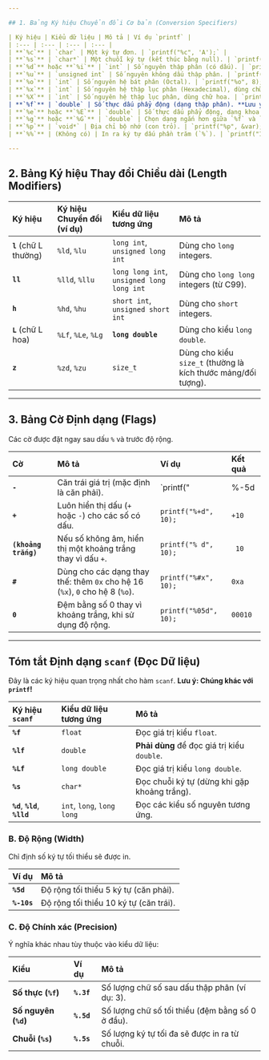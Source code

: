```yaml
---

## 1. Bảng Ký hiệu Chuyển đổi Cơ bản (Conversion Specifiers)

| Ký hiệu | Kiểu dữ liệu | Mô tả | Ví dụ `printf` |
| :--- | :--- | :--- | :--- |
| **`%c`** | `char` | Một ký tự đơn. | `printf("%c", 'A');` |
| **`%s`** | `char*` | Một chuỗi ký tự (kết thúc bằng null). | `printf("%s", "Hello");` |
| **`%d`** hoặc **`%i`** | `int` | Số nguyên thập phân (có dấu). | `printf("%d", 123);` |
| **`%u`** | `unsigned int` | Số nguyên không dấu thập phân. | `printf("%u", 40000U);` |
| **`%o`** | `int` | Số nguyên hệ bát phân (Octal). | `printf("%o", 8);` |
| **`%x`** | `int` | Số nguyên hệ thập lục phân (Hexadecimal), dùng chữ thường. | `printf("%x", 255);` |
| **`%X`** | `int` | Số nguyên hệ thập lục phân, dùng chữ hoa. | `printf("%X", 255);` |
| **`%f`** | `double` | Số thực dấu phẩy động (dạng thập phân). **Lưu ý: Dùng `%f` cho cả `float` và `double` trong `printf`**. | `printf("%f", 3.14);` |
| **`%e`** hoặc **`%E`** | `double` | Số thực dấu phẩy động, dạng khoa học. | `printf("%e", 12.3);` |
| **`%g`** hoặc **`%G`** | `double` | Chọn dạng ngắn hơn giữa `%f` và `%e`. | |
| **`%p`** | `void*` | Địa chỉ bộ nhớ (con trỏ). | `printf("%p", &var);` |
| **`%%`** | (Không có) | In ra ký tự dấu phần trăm (`%`). | `printf("100%%");` |

---
```


## 2. Bảng Ký hiệu Thay đổi Chiều dài (Length Modifiers)

| Ký hiệu | Ký hiệu Chuyển đổi (ví dụ) | Kiểu dữ liệu tương ứng | Mô tả |
| :--- | :--- | :--- | :--- |
| **`l`** (chữ L thường) | `%ld`, `%lu` | `long int`, `unsigned long int` | Dùng cho `long` integers. |
| **`ll`** | `%lld`, `%llu` | `long long int`, `unsigned long long int` | Dùng cho `long long` integers (từ C99). |
| **`h`** | `%hd`, `%hu` | `short int`, `unsigned short int` | Dùng cho `short` integers. |
| **`L`** (chữ L hoa) | `%Lf`, `%Le`, `%Lg` | **`long double`** | Dùng cho kiểu `long double`. |
| **`z`** | `%zd`, `%zu` | `size_t` | Dùng cho kiểu `size_t` (thường là kích thước mảng/đối tượng). |

---

## 3. Bảng Cờ Định dạng (Flags)

Các cờ được đặt ngay sau dấu `%` và trước độ rộng.

| Cờ | Mô tả | Ví dụ | Kết quả |
| :--- | :--- | :--- | :--- |
| **`-`** | Căn trái giá trị (mặc định là căn phải). | `printf("|%-5d|", 10);` | `|10   |` |
| **`+`** | Luôn hiển thị dấu (`+` hoặc `-`) cho các số có dấu. | `printf("%+d", 10);` | `+10` |
| **`(khoảng trắng)`** | Nếu số không âm, hiển thị một khoảng trắng thay vì dấu `+`. | `printf("% d", 10);` | ` 10` |
| **`#`** | Dùng cho các dạng thay thế: thêm `0x` cho hệ 16 (`%x`), `0` cho hệ 8 (`%o`). | `printf("%#x", 10);` | `0xa` |
| **`0`** | Đệm bằng số 0 thay vì khoảng trắng, khi sử dụng độ rộng. | `printf("%05d", 10);` | `00010` |

---

## Tóm tắt Định dạng `scanf` (Đọc Dữ liệu)

Đây là các ký hiệu quan trọng nhất cho hàm `scanf`. **Lưu ý: Chúng khác với `printf`!**

| Ký hiệu `scanf` | Kiểu dữ liệu tương ứng | Mô tả |
| :--- | :--- | :--- |
| **`%f`** | `float` | Đọc giá trị kiểu `float`. |
| **`%lf`** | `double` | **Phải dùng** để đọc giá trị kiểu `double`. |
| **`%Lf`** | `long double` | Đọc giá trị kiểu `long double`. |
| **`%s`** | `char*` | Đọc chuỗi ký tự (dừng khi gặp khoảng trắng). |
| **`%d`**, **`%ld`**, **`%lld`** | `int`, `long`, `long long` | Đọc các kiểu số nguyên tương ứng. |
### B. Độ Rộng (Width)

Chỉ định số ký tự tối thiểu sẽ được in.

| Ví dụ | Mô tả |
| :--- | :--- |
| **`%5d`** | Độ rộng tối thiểu 5 ký tự (căn phải). |
| **`%-10s`** | Độ rộng tối thiểu 10 ký tự (căn trái). |

### C. Độ Chính xác (Precision)

Ý nghĩa khác nhau tùy thuộc vào kiểu dữ liệu:

| Kiểu | Ví dụ | Mô tả |
| :--- | :--- | :--- |
| **Số thực (`%f`)** | **`%.3f`** | Số lượng chữ số sau dấu thập phân (ví dụ: 3). |
| **Số nguyên (`%d`)** | **`%.5d`** | Số lượng chữ số tối thiểu (đệm bằng số 0 ở đầu). |
| **Chuỗi (`%s`)** | **`%.5s`** | Số lượng ký tự tối đa sẽ được in ra từ chuỗi. |


